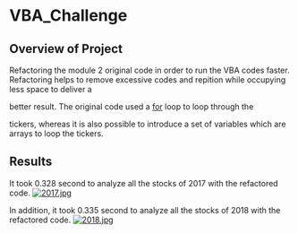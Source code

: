 # VBA_Challenge

## Overview of Project

Refactoring the module 2 original code in order to run the VBA codes faster. Refactoring helps to remove excessive codes and repition while occupying less space to deliver a

better result. The original code used a [for](https://docs.microsoft.com/en-us/office/vba/language/reference/user-interface-help/fornext-statement) loop to loop through the 

tickers, whereas it is also possible to introduce a set of variables which are arrays to loop the tickers.

## Results

It took 0.328 second to analyze all the stocks of 2017 with the refactored code. [![2017.jpg](https://i.postimg.cc/kM2p7LQ9/2017.jpg)](https://postimg.cc/RqzRRspb)  

In addition, it took 0.335 second to analyze all the stocks of 2018 with the refactored code. [![2018.jpg](https://i.postimg.cc/MpLcJMqz/2018.jpg)](https://postimg.cc/yDF6FNDG)

